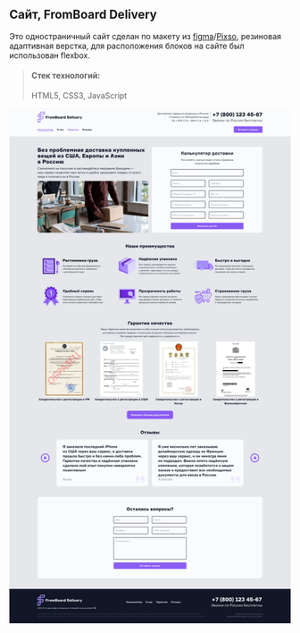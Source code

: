 ## Сайт, FromBoard Delivery

Это одностраничный сайт сделан по макету из [figma](https://www.figma.com/design/vTWRGS7iOAhrweUr4rsvRU/FromBoard-Delivery-(For-Devs)?node-id=217-0&t=752W1dqdU4sBnZpD-0)/[Pixso](https://pixso.net/app/editor/NPqc2_L3YxlTv_DxGcwjLg?icon_type=1&page-id=217%3A0&item-id=902%3A8), резиновая адаптивная верстка, для расположения блоков на сайте был использован flexbox. 

> #### Стек технологий:
> HTML5, CSS3, JavaScript

![alt text](images/Desktop.webp)
